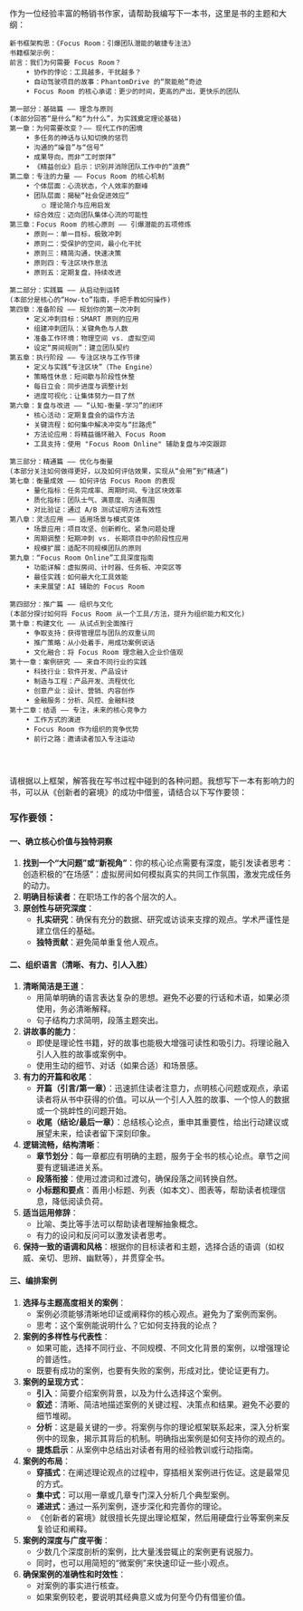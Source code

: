 作为一位经验丰富的畅销书作家，请帮助我编写下一本书，这里是书的主题和大纲：
```
新书框架构思：《Focus Room：引爆团队潜能的敏捷专注法》
书籍框架示例：
前言：我们为何需要 Focus Room？
	• 协作的悖论：工具越多，干扰越多？
	• 自动驾驶项目的故事：PhantomDrive 的“聚能舱”奇迹
	• Focus Room 的核心承诺：更少的时间，更高的产出，更快乐的团队

第一部分：基础篇 —— 理念与原则
(本部分回答“是什么”和“为什么”，为实践奠定理论基础)
第一章：为何需要改变？—— 现代工作的困境
	• 多任务的神话与认知切换的惩罚
	• 沟通的“噪音”与“信号”
	• 成果导向，而非“工时崇拜”
	• 《精益创业》启示：识别并消除团队工作中的“浪费”
第二章：专注的力量 —— Focus Room 的核心机制
	• 个体层面：心流状态，个人效率的巅峰
	• 团队层面：揭秘“社会促进效应”
		○ 理论简介与应用启发
	• 综合效应：迈向团队集体心流的可能性
第三章：Focus Room 的核心原则 —— 引爆潜能的五项修炼
	• 原则一：单一目标，极致冲刺
	• 原则二：受保护的空间，最小化干扰
	• 原则三：精简沟通，快速决策
	• 原则四：专注区块作息法
	• 原则五：定期复盘，持续改进

第二部分：实践篇 —— 从启动到运转
(本部分是核心的“How-to”指南，手把手教如何操作)
第四章：准备阶段 —— 规划你的第一次冲刺
	• 定义冲刺目标：SMART 原则的应用
	• 组建冲刺团队：关键角色与人数
	• 准备工作环境：物理空间 vs. 虚拟空间
	• 设定“房间规则”：建立团队契约
第五章：执行阶段 —— 专注区块与工作节律
	• 定义与实践“专注区块”（The Engine）
	• 策略性休息：短间歇与阶段性休整
	• 每日立会：同步进度与调整计划
	• 进度可视化：让集体努力一目了然
第六章：复盘与改进 —— “认知-衡量-学习”的闭环
	• 核心活动：定期复盘会的运作方法
	• 关键流程：如何集中解决冲突与“拦路虎”
	• 方法论应用：将精益循环融入 Focus Room
	• 工具支持：使用 "Focus Room Online" 辅助复盘与冲突跟踪

第三部分：精通篇 —— 优化与衡量
(本部分关注如何做得更好，以及如何评估效果，实现从“会用”到“精通”)
第七章：衡量成效 —— 如何评估 Focus Room 的表现
	• 量化指标：任务完成率、周期时间、专注区块效率
	• 质化指标：团队士气、满意度、沟通氛围
	• 对比验证：通过 A/B 测试证明方法有效性
第八章：灵活应用 —— 适用场景与模式变体
	• 场景应用：项目攻坚、创新孵化、紧急问题处理
	• 周期调整：短期冲刺 vs. 长期项目中的阶段性应用
	• 规模扩展：适配不同规模团队的原则
第九章：“Focus Room Online”工具深度指南
	• 功能详解：虚拟房间、计时器、任务板、冲突区等
	• 最佳实践：如何最大化工具效能
	• 未来展望：AI 辅助的 Focus Room

第四部分：推广篇 —— 组织与文化
(本部分探讨如何将 Focus Room 从一个工具/方法，提升为组织能力和文化)
第十章：构建文化 —— 从试点到全面推行
	• 争取支持：获得管理层与团队的双重认同
	• 推广策略：从小处着手，用成功案例说话
	• 文化融合：将 Focus Room 理念融入企业价值观
第十一章：案例研究 —— 来自不同行业的实践
	• 科技行业：软件开发、产品设计
	• 制造与工程：产品开发、流程优化
	• 创意产业：设计、营销、内容创作
	• 金融服务：分析、风控、金融科技
第十二章：结语 —— 专注，未来的核心竞争力
	• 工作方式的演进
	• Focus Room 作为组织的竞争优势
	• 前行之路：邀请读者加入专注运动




```
请根据以上框架，解答我在写书过程中碰到的各种问题。我想写下一本有影响力的书，可以从《创新者的窘境》的成功中借鉴，请结合以下写作要领：

### 写作要领：

#### 一、确立核心价值与独特洞察
1.  **找到一个“大问题”或“新视角”**：你的核心论点需要有深度，能引发读者思考：创造积极的“在场感”：虚拟房间如何模拟真实的共同工作氛围，激发完成任务的动力。
2.  **明确目标读者**：在职场工作的各个层次的人。
3.  **原创性与研究深度**：
    *   **扎实研究**：确保有充分的数据、研究或访谈来支撑的观点。学术严谨性是建立信任的基础。
    *   **独特贡献**：避免简单重复他人观点。

#### 二、组织语言（清晰、有力、引人入胜）
1.  **清晰简洁是王道**：
    *   用简单明确的语言表达复杂的思想。避免不必要的行话和术语，如果必须使用，务必清晰解释。
    *   句子结构力求简明，段落主题突出。
2.  **讲故事的能力**：
    *   即使是理论性书籍，好的故事也能极大增强可读性和吸引力。将理论融入引人入胜的故事或案例中。
    *   使用生动的细节、对话（如果合适）和场景感。
3.  **有力的开篇和收尾**：
    *   **开篇（引言/第一章）**：迅速抓住读者注意力，点明核心问题或观点，承诺读者将从书中获得的价值。可以从一个引人入胜的故事、一个惊人的数据或一个挑衅性的问题开始。
    *   **收尾（结论/最后一章）**：总结核心论点，重申其重要性，给出行动建议或展望未来，给读者留下深刻印象。
4.  **逻辑流畅，结构清晰**：
    *   **章节划分**：每一章都应有明确的主题，服务于全书的核心论点。章节之间要有逻辑递进关系。
    *   **段落衔接**：使用过渡词和过渡句，确保段落之间转换自然。
    *   **小标题和要点**：善用小标题、列表（如本文）、图表等，帮助读者梳理信息，降低阅读负荷。
5.  **适当运用修辞**：
    *   比喻、类比等手法可以帮助读者理解抽象概念。
    *   有力的设问和反问可以激发读者思考。
6.  **保持一致的语调和风格**：根据你的目标读者和主题，选择合适的语调（如权威、亲切、思辨、幽默等），并贯穿全书。

#### 三、编排案例
1.  **选择与主题高度相关的案例**：
    *   案例必须能够清晰地印证或阐释你的核心观点。避免为了案例而案例。
    *   思考：这个案例能说明什么？它如何支持我的论点？
2.  **案例的多样性与代表性**：
    *   如果可能，选择不同行业、不同规模、不同文化背景的案例，以增强理论的普适性。
    *   既要有成功的案例，也要有失败的案例，形成对比，使论证更有力。
3.  **案例的呈现方式**：
    *   **引入**：简要介绍案例背景，以及为什么选择这个案例。
    *   **叙述**：清晰、简洁地描述案例的关键过程、决策点和结果。避免不必要的细节堆砌。
    *   **分析**：这是最关键的一步。将案例与你的理论框架联系起来，深入分析案例中的现象，揭示其背后的机制。明确指出案例是如何支持你的观点的。
    *   **提炼启示**：从案例中总结出对读者有用的经验教训或行动指南。
4.  **案例的布局**：
    *   **穿插式**：在阐述理论观点的过程中，穿插相关案例进行佐证。这是最常见的方式。
    *   **集中式**：可以用一章或几章专门深入分析几个典型案例。
    *   **递进式**：通过一系列案例，逐步深化和完善你的理论。
    *   《创新者的窘境》就很擅长先提出理论框架，然后用硬盘行业等案例来反复验证和阐释。
5.  **案例的深度与广度平衡**：
    *   少数几个深度剖析的案例，比大量浅尝辄止的案例更有说服力。
    *   同时，也可以用简短的“微案例”来快速印证一些小观点。
6.  **确保案例的准确性和时效性**：
    *   对案例的事实进行核查。
    *   如果案例较老，要说明其经典意义或为何至今仍有借鉴价值。
